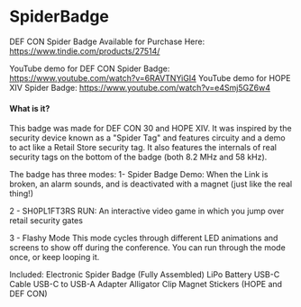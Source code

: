 # SpiderBadge

DEF CON Spider Badge Available for Purchase Here:  
https://www.tindie.com/products/27514/  

YouTube demo for DEF CON Spider Badge: https://www.youtube.com/watch?v=6RAVTNYiGI4
YouTube demo for HOPE XIV Spider Badge: https://www.youtube.com/watch?v=e4Smj5GZ6w4

#### What is it?
This badge was made for DEF CON 30 and HOPE XIV.  It was inspired by the security device known as a "Spider Tag" and features circuity and a demo to act like a Retail Store security tag.  It also features the internals of real security tags on the bottom of the badge  (both 8.2 MHz and 58 kHz).

The badge has three modes:
1- Spider Badge Demo:
When the Link is broken, an alarm sounds, and is deactivated with a magnet (just like the real thing!)

2 - SH0PL1FT3RS RUN:
An interactive video game in which you jump over retail security gates

3 - Flashy Mode
This mode cycles through different LED animations and screens to show off during the conference.  You can run through the mode once, or keep looping it.

Included:
Electronic Spider Badge (Fully Assembled)
LiPo Battery
USB-C Cable
USB-C to USB-A Adapter
Alligator Clip
Magnet
Stickers (HOPE and DEF CON)
